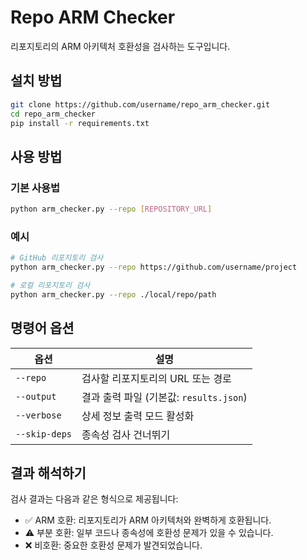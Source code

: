 # Repo ARM Checker

리포지토리의 ARM 아키텍처 호환성을 검사하는 도구입니다.

## 설치 방법

```bash
git clone https://github.com/username/repo_arm_checker.git
cd repo_arm_checker
pip install -r requirements.txt
```

## 사용 방법

### 기본 사용법

```bash
python arm_checker.py --repo [REPOSITORY_URL]
```

### 예시

```bash
# GitHub 리포지토리 검사
python arm_checker.py --repo https://github.com/username/project

# 로컬 리포지토리 검사
python arm_checker.py --repo ./local/repo/path
```

## 명령어 옵션

| 옵션          | 설명                                    |
| ------------- | --------------------------------------- |
| `--repo`      | 검사할 리포지토리의 URL 또는 경로       |
| `--output`    | 결과 출력 파일 (기본값: `results.json`) |
| `--verbose`   | 상세 정보 출력 모드 활성화              |
| `--skip-deps` | 종속성 검사 건너뛰기                    |

## 결과 해석하기

검사 결과는 다음과 같은 형식으로 제공됩니다:

- ✅ ARM 호환: 리포지토리가 ARM 아키텍처와 완벽하게 호환됩니다.
- ⚠️ 부분 호환: 일부 코드나 종속성에 호환성 문제가 있을 수 있습니다.
- ❌ 비호환: 중요한 호환성 문제가 발견되었습니다.
